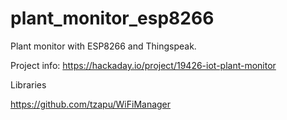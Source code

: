 # plant_monitor_esp8266

Plant monitor with ESP8266 and Thingspeak. 

Project info: https://hackaday.io/project/19426-iot-plant-monitor

Libraries

https://github.com/tzapu/WiFiManager
